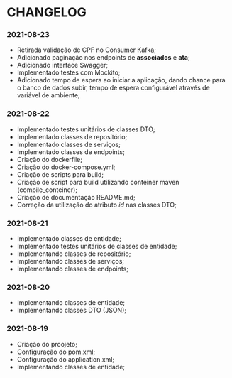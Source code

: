 # CHANGELOG

### 2021-08-23

- Retirada validação de CPF no Consumer Kafka;
- Adicionado paginação nos endpoints de **associados** e **ata**;
- Adicionado interface Swagger;
- Implementado testes com Mockito;
- Adicionado tempo de espera ao iniciar a aplicação, dando chance para o banco de dados subir, tempo de espera configurável através de variável de ambiente;

### 2021-08-22

- Implementado testes unitários de classes DTO;
- Implementado classes de repositório;
- Implementado classes de serviços;
- Implementado classes de endpoints;
- Criação do dockerfile;
- Criação do docker-compose.yml;
- Criação de scripts para build;
- Criação de script para build utilizando conteiner maven (compile_conteiner);
- Criação de documentação README.md;
- Correção da utilização do atributo _id_ nas classes DTO;

### 2021-08-21

- Implementado classes de entidade;
- Implementado testes unitários de classes de entidade;
- Implementando classes de repositório;
- Implementando classes de serviços;
- Implementando classes de endpoints;

### 2021-08-20

- Implementando classes de entidade;
- Implementando classes DTO (JSON);

### 2021-08-19

- Criação do proojeto;
- Configuração do pom.xml;
- Configuração do application.xml;
- Implementando classes de entidade;
